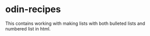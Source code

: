 # odin-recipes
This contains working with making lists with both bulleted lists and numbered list in html.
